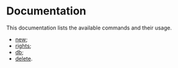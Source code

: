 # Documentation

This documentation lists the available commands and their usage.

* [new](02-new.md);
* [rights](03-rights.md);
* [db](04-db.md);
* [delete](05-delete.md).
